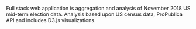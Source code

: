 Full stack web application is aggregation and analysis of November 2018 US mid-term election data. Analysis based upon US census data,  ProPublica API and includes D3.js visualizations.  	
